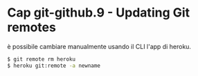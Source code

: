 # <a name="top"></a> Cap git-github.9 - Updating Git remotes

è possibile cambiare manualmente usando il CLI l'app di heroku.


```bash
$ git remote rm heroku
$ heroku git:remote -a newname 
```

